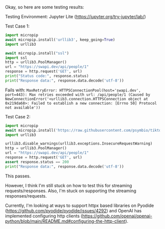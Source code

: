 Okay, so here are some testing results:

Testing Environment: Jupyter Lite (https://jupyter.org/try-jupyter/lab/)

Test Case 1:
```python
import micropip
await micropip.install('urllib3', keep_going=True)
import urllib3

await micropip.install("ssl")
import ssl
http = urllib3.PoolManager()
url = "https://swapi.dev/api/people/1"
response = http.request('GET', url)
print("Status code:", response.status)
print("Response data:", response.data.decode('utf-8'))
```
Fails with: `MaxRetryError: HTTPSConnectionPool(host='swapi.dev', port=443): Max retries exceeded with url: /api/people/1 (Caused by NewConnectionError('<urllib3.connection.HTTPSConnection object at 0x219da68>: Failed to establish a new connection: [Errno 50] Protocol not available'))`

Test Case 2:
```python
import micropip
await micropip.install('https://raw.githubusercontent.com/psymbio/tiktoken_rust_wasm/main/packages/urllib3/urllib3-2.1.0-py3-none-any.whl', keep_going=True)
import urllib3

urllib3.disable_warnings(urllib3.exceptions.InsecureRequestWarning)
http = urllib3.PoolManager()
url = "https://swapi.dev/api/people/1"
response = http.request('GET', url)
assert response.status == 200
print("Response data:", response.data.decode('utf-8'))
```
This passes.

However, I think I'm still stuck on how to test this for streaming requests/responses. Also, I'm stuck on supporting the streaming responses/requests.

Currently, I'm looking at ways to support httpx based libraries on Pyodide (https://github.com/pyodide/pyodide/issues/4292) and OpenAI has implemented configuring http clients (https://github.com/openai/openai-python/blob/main/README.md#configuring-the-http-client). 